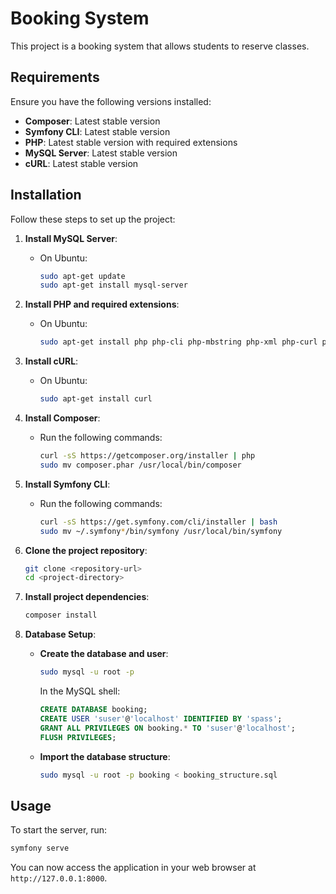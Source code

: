 # Booking System

This project is a booking system that allows students to reserve classes.

## Requirements

Ensure you have the following versions installed:

- **Composer**: Latest stable version
- **Symfony CLI**: Latest stable version
- **PHP**: Latest stable version with required extensions
- **MySQL Server**: Latest stable version
- **cURL**: Latest stable version

## Installation

Follow these steps to set up the project:

1. **Install MySQL Server**:
   - On Ubuntu: 
     ```bash
     sudo apt-get update
     sudo apt-get install mysql-server
     ```

2. **Install PHP and required extensions**:
   - On Ubuntu:
     ```bash
     sudo apt-get install php php-cli php-mbstring php-xml php-curl php-mysql php-zip
     ```

3. **Install cURL**:
   - On Ubuntu:
     ```bash
     sudo apt-get install curl
     ```

4. **Install Composer**:
   - Run the following commands:
     ```bash
     curl -sS https://getcomposer.org/installer | php
     sudo mv composer.phar /usr/local/bin/composer
     ```

5. **Install Symfony CLI**:
   - Run the following commands:
     ```bash
     curl -sS https://get.symfony.com/cli/installer | bash
     sudo mv ~/.symfony*/bin/symfony /usr/local/bin/symfony
     ```

6. **Clone the project repository**:
   ```bash
   git clone <repository-url>
   cd <project-directory>

7. **Install project dependencies**:
   ```bash
   composer install

8. **Database Setup**:

   - **Create the database and user**:
     ```bash
     sudo mysql -u root -p
     ```

     In the MySQL shell:
     ```sql
     CREATE DATABASE booking;
     CREATE USER 'suser'@'localhost' IDENTIFIED BY 'spass';
     GRANT ALL PRIVILEGES ON booking.* TO 'suser'@'localhost';
     FLUSH PRIVILEGES;
     ```

   - **Import the database structure**:
     ```bash
     sudo mysql -u root -p booking < booking_structure.sql
     ```

## Usage

To start the server, run:
```bash
symfony serve
```

You can now access the application in your web browser at `http://127.0.0.1:8000`.
